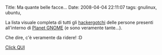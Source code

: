 Title: Ma quante belle facce...
Date:  2008-04-04 22:11:07
tags: gnulinux, ubuntu,

La lista visuale completa di tutti gli [hackergotchi][1] delle
persone presenti all'interno di [Planet GNOME][2] (e sono veramente tante...).


Che dire, c'è veramente da ridere! :D


[Click QUI][3]

   [1]: http://en.wikipedia.org/wiki/Hackergotchi

   [2]: http://planet.gnome.org/

   [3]: http://planet.gnome.org/heads/
